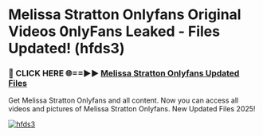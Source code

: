 # Melissa Stratton Onlyfans Original Videos 0nlyFans Leaked - Files Updated! (hfds3)

<h3>🔴 CLICK HERE 🌐==►► <a href="https://tinyurl.com/3hn5wdd3" rel="nofollow">Melissa Stratton Onlyfans Updated Files</a></h3>

Get Melissa Stratton Onlyfans and all content. Now you can access all videos and pictures of Melissa Stratton Onlyfans. New Updated Files 2025!

[![hfds3](https://i.imgur.com/4HnBqBT.gif)](https://tinyurl.com/3hn5wdd3)
